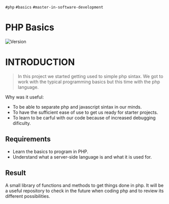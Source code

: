 `#php` `#basics` `#master-in-software-development`

# PHP Basics <!-- omit in toc -->

<p>
  <img alt="Version" src="https://img.shields.io/badge/version-1.0-blue.svg?cacheSeconds=2592000" />
</p>

# INTRODUCTION

> In this project we started getting used to simple php sintax. We got to work with the typical programming basics but
this time with the php language. 

Why was it useful:

- To be able to separate php and javascript sintax in our minds.
- To have the sufficient ease of use to get us ready for starter projects.
- To learn to be carful with our code because of increased debugging dificulty.


## Requirements

- Learn the basics to program in PHP.
- Understand what a server-side language is and what it is used for.

## Result

A small library of functions and methods to get things done in php. It will be a useful repository to check in the 
future when coding php and to review its different possibilities.


